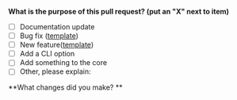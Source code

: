 <!--

Thank you for being interested in dvm!

Have you read dvm's Code of Conduct? https://github.com/justjavac/dvm/blob/master/CODE_OF_CONDUCT.md

Before making a PR, please read our contributing guidelines
https://github.com/babel/babel/blob/master/CONTRIBUTING.md

-->

**What is the purpose of this pull request? (put an "X" next to item)**

- [ ] Documentation update
- [ ] Bug fix ([template](https://github.com/justjavac/dvm/blob/master/.github/ISSUE_TEMPLATE/bug_report.md))
- [ ] New feature([template](https://github.com/justjavac/dvm/blob/master/.github/ISSUE_TEMPLATE/feature_request.md))
- [ ] Add a CLI option
- [ ] Add something to the core
- [ ] Other, please explain:

**What changes did you make? **
